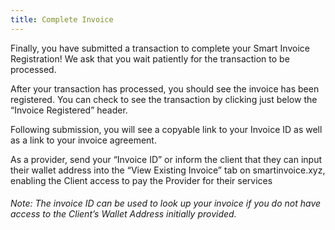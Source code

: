 ```yaml
---
title: Complete Invoice
---
```


Finally, you have submitted a transaction to complete your Smart Invoice Registration! We ask that you wait patiently for the transaction to be processed.  

After your transaction has processed, you should see the invoice has been registered.  You can check to see the transaction by clicking just below the “Invoice Registered” header. 
 
Following submission, you will see a copyable link to your Invoice ID as well as a link to your invoice agreement.  

As a provider, send your “Invoice ID” or inform the client that they can input their wallet address into the “View Existing Invoice” tab on smartinvoice.xyz, enabling the Client access to pay the Provider for their services

###### Note: The invoice ID can be used to look up your invoice if you do not have access to the Client’s Wallet Address initially provided.